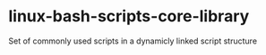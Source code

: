 linux-bash-scripts-core-library
===============================

Set of commonly used scripts in a dynamicly linked script structure
